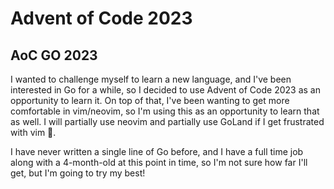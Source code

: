 # Advent of Code 2023

## AoC GO 2023

I wanted to challenge myself to learn a new language, and I've been interested in Go for a while, so I decided to use Advent of Code 2023 as an opportunity to learn it.
On top of that, I've been wanting to get more comfortable in vim/neovim, so I'm using this as an opportunity to learn that as well. I will partially use neovim and partially use GoLand if I get frustrated with vim 🥴.

I have never written a single line of Go before, and I have a full time job along with a 4-month-old at this point in time, so I'm not sure how far I'll get, but I'm going to try my best!